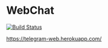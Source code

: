 # WebChat

[![Build Status](https://travis-ci.com/agrmv/WebChat.svg?branch=develop)](https://travis-ci.org/agrmv/WebChat)

https://telegram-web.herokuapp.com/
